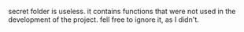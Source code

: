 secret folder is useless. it contains functions that were not used in the development of the project. fell free to ignore it, as I didn't.
